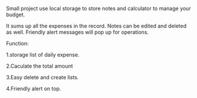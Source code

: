 Small project use local storage to store notes and calculator to manage your budget. 

It sums up all the expenses in the record. Notes can be edited and deleted as well. Friendly alert messages will pop up for operations.

Function:

1.storage list of daily expense.

2.Caculate the total amount

3.Easy delete and create lists.

4.Friendly alert on top.
